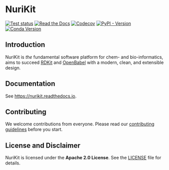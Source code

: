# NuriKit

[![Test status](https://img.shields.io/github/check-runs/seoklab/nurikit/main)](https://github.com/seoklab/nurikit/actions/workflows/main-test.yaml) [![Read the Docs](https://img.shields.io/readthedocs/nurikit/latest)](https://nurikit.readthedocs.io/latest) [![Codecov](https://img.shields.io/codecov/c/github/seoklab/nurikit)](https://codecov.io/gh/seoklab/nurikit) [![PyPI - Version](https://img.shields.io/pypi/v/nurikit?color=blue)](https://pypi.org/p/nurikit) [![Conda Version](https://img.shields.io/conda/vn/conda-forge/nurikit?color=blue)](https://anaconda.org/conda-forge/nurikit)

## Introduction

NuriKit is *the* fundamental software platform for chem- and bio-informatics,
aims to succeed [RDKit](https://github.com/rdkit/rdkit) and
[OpenBabel](https://github.com/openbabel/openbabel) with a modern, clean,
and extensible design.

## Documentation

See <https://nurikit.readthedocs.io>.

## Contributing

We welcome contributions from everyone. Please read our
[contributing guidelines](CONTRIBUTING.md) before you start.

## License and Disclaimer

NuriKit is licensed under the **Apache 2.0 License**. See the [LICENSE](LICENSE)
file for details.
